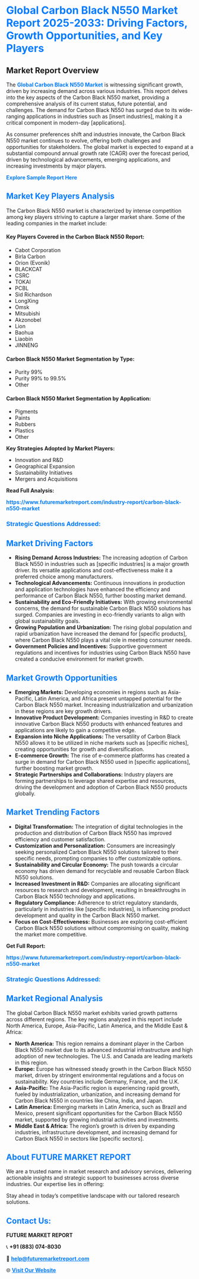 <h1 style="color: #007BFF;">Global Carbon Black N550 Market Report 2025-2033: Driving Factors, Growth Opportunities, and Key Players</h1>

<section id="overview">
<h2>Market Report Overview</h2>
<p>The <a href="https://www.futuremarketreport.com/industry-report/carbon-black-n550-market" style="color: #007BFF; text-decoration: none;"><strong>Global Carbon Black N550 Market</strong></a> is witnessing significant growth, driven by increasing demand across various industries. This report delves into the key aspects of the Carbon Black N550 market, providing a comprehensive analysis of its current status, future potential, and challenges. The demand for Carbon Black N550 has surged due to its wide-ranging applications in industries such as [insert industries], making it a critical component in modern-day [applications].</p>
<p>As consumer preferences shift and industries innovate, the Carbon Black N550 market continues to evolve, offering both challenges and opportunities for stakeholders. The global market is expected to expand at a substantial compound annual growth rate (CAGR) over the forecast period, driven by technological advancements, emerging applications, and increasing investments by major players.</p>
</section>

<section id="overview">
<p><a href="https://www.futuremarketreport.com/request-sample/reportId=93258" style="color: #007BFF; text-decoration: none;"><strong>Explore Sample Report Here</strong></a></p>
</section>

<section id="key-players">
<h2 style="color: #007BFF;">Market Key Players Analysis</h2>
<p>The Carbon Black N550 market is characterized by intense competition among key players striving to capture a larger market share. Some of the leading companies in the market include:</p>
<h4>Key Players Covered in the Carbon Black N550 Report:</h4>
<ul><li>Cabot Corporation</li><li>Birla Carbon</li><li>Orion (Evonik)</li><li>BLACKCAT</li><li>CSRC</li><li>TOKAI</li><li>PCBL</li><li>Sid Richardson</li><li>LongXing</li><li>Omsk</li><li>Mitsubishi</li><li>Akzonobel</li><li>Lion</li><li>Baohua</li><li>Liaobin</li><li>JINNENG</li></ul>
<h4>Carbon Black N550 Market Segmentation by Type:</h4>
<ul><li>Purity 99%</li><li>Purity 99% to 99.5%</li><li>Other</li></ul>

<h4>Carbon Black N550 Market Segmentation by Application:</h4>
<ul><li>Pigments</li><li>Paints</li><li>Rubbers</li><li>Plastics</li><li>Other</li></ul>
<p><strong>Key Strategies Adopted by Market Players:</strong></p>
<ul>
<li>Innovation and R&D</li>
<li>Geographical Expansion</li>
<li>Sustainability Initiatives</li>
<li>Mergers and Acquisitions</li>
</ul>
</section>

<section>
<p><strong>Read Full Analysis: </strong></p><a href="https://www.futuremarketreport.com/industry-report/carbon-black-n550-market" style="color: #007BFF; text-decoration: none;"><strong>https://www.futuremarketreport.com/industry-report/carbon-black-n550-market</strong></a>
<h3 style="color: #007BFF;">Strategic Questions Addressed:</h3>
</section>

<section id="driving-factors">
<h2 style="color: #007BFF;">Market Driving Factors</h2>
<ul>
<li><strong>Rising Demand Across Industries:</strong> The increasing adoption of Carbon Black N550 in industries such as [specific industries] is a major growth driver. Its versatile applications and cost-effectiveness make it a preferred choice among manufacturers.</li>
<li><strong>Technological Advancements:</strong> Continuous innovations in production and application technologies have enhanced the efficiency and performance of Carbon Black N550, further boosting market demand.</li>
<li><strong>Sustainability and Eco-Friendly Initiatives:</strong> With growing environmental concerns, the demand for sustainable Carbon Black N550 solutions has surged. Companies are investing in eco-friendly variants to align with global sustainability goals.</li>
<li><strong>Growing Population and Urbanization:</strong> The rising global population and rapid urbanization have increased the demand for [specific products], where Carbon Black N550 plays a vital role in meeting consumer needs.</li>
<li><strong>Government Policies and Incentives:</strong> Supportive government regulations and incentives for industries using Carbon Black N550 have created a conducive environment for market growth.</li>
</ul>
</section>

<section id="growth-opportunities">
<h2 style="color: #007BFF;">Market Growth Opportunities</h2>
<ul>
<li><strong>Emerging Markets:</strong> Developing economies in regions such as Asia-Pacific, Latin America, and Africa present untapped potential for the Carbon Black N550 market. Increasing industrialization and urbanization in these regions are key growth drivers.</li>
<li><strong>Innovative Product Development:</strong> Companies investing in R&D to create innovative Carbon Black N550 products with enhanced features and applications are likely to gain a competitive edge.</li>
<li><strong>Expansion into Niche Applications:</strong> The versatility of Carbon Black N550 allows it to be utilized in niche markets such as [specific niches], creating opportunities for growth and diversification.</li>
<li><strong>E-commerce Growth:</strong> The rise of e-commerce platforms has created a surge in demand for Carbon Black N550 used in [specific applications], further boosting market growth.</li>
<li><strong>Strategic Partnerships and Collaborations:</strong> Industry players are forming partnerships to leverage shared expertise and resources, driving the development and adoption of Carbon Black N550 products globally.</li>
</ul>
</section>

<section id="trending-factors">
<h2 style="color: #007BFF;">Market Trending Factors</h2>
<ul>
<li><strong>Digital Transformation:</strong> The integration of digital technologies in the production and distribution of Carbon Black N550 has improved efficiency and customer satisfaction.</li>
<li><strong>Customization and Personalization:</strong> Consumers are increasingly seeking personalized Carbon Black N550 solutions tailored to their specific needs, prompting companies to offer customizable options.</li>
<li><strong>Sustainability and Circular Economy:</strong> The push towards a circular economy has driven demand for recyclable and reusable Carbon Black N550 solutions.</li>
<li><strong>Increased Investment in R&D:</strong> Companies are allocating significant resources to research and development, resulting in breakthroughs in Carbon Black N550 technology and applications.</li>
<li><strong>Regulatory Compliance:</strong> Adherence to strict regulatory standards, particularly in industries like [specific industries], is influencing product development and quality in the Carbon Black N550 market.</li>
<li><strong>Focus on Cost-Effectiveness:</strong> Businesses are exploring cost-efficient Carbon Black N550 solutions without compromising on quality, making the market more competitive.</li>
</ul>
</section>

<section>
<p><strong>Get Full Report: </strong></p><a href="https://www.futuremarketreport.com/industry-report/carbon-black-n550-market" style="color: #007BFF; text-decoration: none;"><strong>https://www.futuremarketreport.com/industry-report/carbon-black-n550-market</strong></a>
<h3 style="color: #007BFF;">Strategic Questions Addressed:</h3>
</section>


<section id="regional-analysis">
<h2 style="color: #007BFF;">Market Regional Analysis</h2>
<p>The global Carbon Black N550 market exhibits varied growth patterns across different regions. The key regions analyzed in this report include North America, Europe, Asia-Pacific, Latin America, and the Middle East & Africa:</p>
<ul>
<li><strong>North America:</strong> This region remains a dominant player in the Carbon Black N550 market due to its advanced industrial infrastructure and high adoption of new technologies. The U.S. and Canada are leading markets in this region.</li>
<li><strong>Europe:</strong> Europe has witnessed steady growth in the Carbon Black N550 market, driven by stringent environmental regulations and a focus on sustainability. Key countries include Germany, France, and the U.K.</li>
<li><strong>Asia-Pacific:</strong> The Asia-Pacific region is experiencing rapid growth, fueled by industrialization, urbanization, and increasing demand for Carbon Black N550 in countries like China, India, and Japan.</li>
<li><strong>Latin America:</strong> Emerging markets in Latin America, such as Brazil and Mexico, present significant opportunities for the Carbon Black N550 market, supported by growing industrial activities and investments.</li>
<li><strong>Middle East & Africa:</strong> The region’s growth is driven by expanding industries, infrastructure development, and increasing demand for Carbon Black N550 in sectors like [specific sectors].</li>
</ul>
</section>

<footer>
<h2 style="color: #007BFF;">About FUTURE MARKET REPORT</h2>
<p>We are a trusted name in market research and advisory services, delivering actionable insights and strategic support to businesses across diverse industries. Our expertise lies in offering:</p>

<p>Stay ahead in today’s competitive landscape with our tailored research solutions.</p>

<h2 style="color: #007BFF;">Contact Us:</h2>
<p><strong>FUTURE MARKET REPORT</strong></p>
<p>📞 <strong>+91 (883) 074-8030</strong></p>
<p>📧 <strong><a href="mailto:help@futuremarketreport.com" style="color: #007BFF;">help@futuremarketreport.com</a></strong></p>
<p>🌐 <strong><a href="https://www.futuremarketreport.com/" style="color: #007BFF;">Visit Our Website</a></strong></p>
</footer>